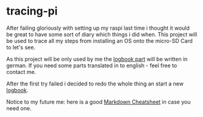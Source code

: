 # tracing-pi

After failing gloriously with setting up my raspi last time i thought it would be great to have some sort of diary which things i did when.
This project will be used to trace all my steps from installing an OS onto the micro-SD Card to let's see.

As this project will be only used by me the [logbook part](Logbook.md) will be written in german. If you need some parts translated in to english - feel free to contact me.

After the first try failed i decided to redo the whole thing an start a new [logbook](logbook2.md).

Notice to my future me: here is a good [Markdown Cheatsheet](https://github.com/adam-p/markdown-here/wiki/Markdown-Cheatsheet) in case you need one.
